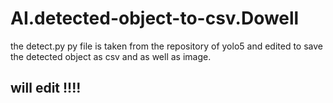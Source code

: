 # AI.detected-object-to-csv.Dowell

the detect.py py file is taken from the repository of yolo5 
and edited to save the detected object as csv and as well as image.


## will edit !!!!
